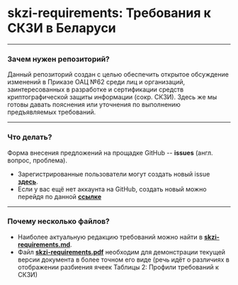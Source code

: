# skzi-requirements: Требования к СКЗИ в Беларуси
***
###  Зачем нужен репозиторий?
Данный репозиторий создан с целью обеспечить открытое обсуждение изменений в Приказе ОАЦ №62 среди лиц и организаций, заинтересованных в разработке и сертификации средств криптографической защиты информации (сокр. СКЗИ). Здесь же мы готовы давать пояснения или уточнения по выполнению предъявляемых требований.
***
### Что делать?
Форма внесения предложений на прощадке  GitHub --  **issues** (англ. вопрос, проблема).
- Зарегистрированные пользователи могут создать новый issue [**здесь**](https://github.com/bcryptoregulatory/skzi-requirements/issues/new).
- Если у вас ещё нет аккаунта на GitHub, создать новый можно перейдя по данной [**ссылке**](https://github.com/signup/free)
***
### Почему несколько файлов?
- Наиболее актуальную редакцию требований можно найти в [**skzi-requirements.md**](https://github.com/bcryptoregulatory/skzi-requirements/blob/master/skzi-requirements.md).
- Файл [**skzi-requirements.pdf**](https://github.com/bcryptoregulatory/skzi-requirements/blob/master/skzi-requirements.pdf) необходим для демонстрации текущей версии документа в более точном его виде (речь идёт о различиях в отображении разбиения ячеек Таблицы 2: Профили требований к СКЗИ)
